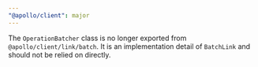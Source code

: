 ```yaml
---
"@apollo/client": major
---
```


The `OperationBatcher` class is no longer exported from `@apollo/client/link/batch`. It is an implementation detail of `BatchLink` and should not be relied on directly.
